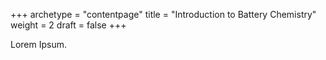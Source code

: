 +++
archetype = "contentpage"
title = "Introduction to Battery Chemistry"
weight = 2
draft = false
+++

Lorem Ipsum.
